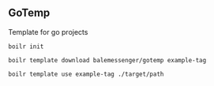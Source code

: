 ## GoTemp
Template for go projects


`boilr init`

`boilr template download balemessenger/gotemp example-tag`

`boilr template use example-tag ./target/path`

